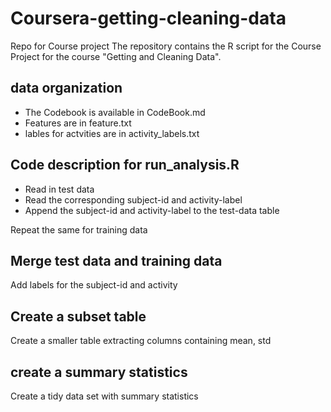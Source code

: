 # Coursera-getting-cleaning-data
Repo for Course project
The repository contains the R script for the Course Project for the course "Getting and Cleaning Data". 
## data organization
* The Codebook is available in CodeBook.md
* Features are in feature.txt
* lables for actvities are in activity_labels.txt

## Code description for run_analysis.R

* Read in test data 
* Read the corresponding subject-id and activity-label
* Append the subject-id and activity-label to the test-data table 

Repeat the same for training data 

## Merge test data and training data 
Add labels for the subject-id and activity

## Create a subset table
Create a smaller table extracting columns containing mean, std

## create a summary statistics
Create a tidy data set with summary statistics





